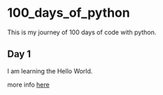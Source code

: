 # 100_days_of_python

This is my journey of 100 days of code with python. 


## Day 1
I am learning  the Hello World.

more info [here](Day1/day1.md)